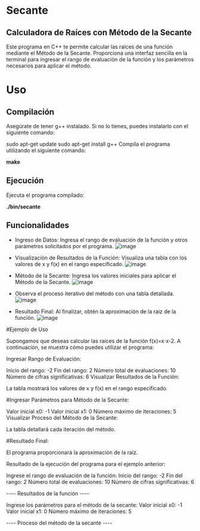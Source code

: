 # Secante

## Calculadora de Raíces con Método de la Secante

Este programa en C++ te permite calcular las raíces de una función mediante el Método de la Secante. Proporciona una interfaz sencilla en la terminal para ingresar el rango de evaluación de la función y los parámetros necesarios para aplicar el método.

# Uso

## Compilación
Asegúrate de tener g++ instalado. Si no lo tienes, puedes instalarlo con el siguiente comando:

sudo apt-get update
sudo apt-get install g++
Compila el programa utilizando el siguiente comando:

**make**
## Ejecución
Ejecuta el programa compilado:

**./bin/secante**

## Funcionalidades

- Ingreso de Datos: Ingresa el rango de evaluación de la función y otros parámetros solicitados por el programa.
  ![image](https://github.com/Haruhh23/Secante/assets/143463450/197cc352-c625-4bd5-8ce1-8aed9502c49f)


- Visualización de Resultados de la Función: Visualiza una tabla con los valores de x y f(x) en el rango especificado.
  ![image](https://github.com/Haruhh23/Secante/assets/143463450/a5e2705d-1013-42f5-a26d-a1738cdb0763)


- Método de la Secante: Ingresa los valores iniciales para aplicar el Método de la Secante.
  ![image](https://github.com/Haruhh23/Secante/assets/143463450/78c561f1-c2f9-413d-b3dd-3869aadb48d6)


- Observa el proceso iterativo del método con una tabla detallada.
  ![image](https://github.com/Haruhh23/Secante/assets/143463450/122f5856-7f66-447d-b770-8ae6a3a95b21)


- Resultado Final: Al finalizar, obtén la aproximación de la raíz de la función.
  ![image](https://github.com/Haruhh23/Secante/assets/143463450/d8cf273d-7a66-4526-a9a7-475d3de34d0b)

#Ejemplo de Uso

Supongamos que deseas calcular las raíces de la función f(x)=x⋅x-2. A continuación, se muestra cómo puedes utilizar el programa:

Ingresar Rango de Evaluación:

Inicio del rango: -2
Fin del rango: 2
Número total de evaluaciones: 10
Número de cifras significativas: 6
Visualizar Resultados de la Función:

La tabla mostrará los valores de x y f(x) en el rango especificado.

#Ingresar Parámetros para Método de la Secante:

Valor inicial x0: -1
Valor inicial x1: 0
Número máximo de iteraciones: 5
Visualizar Proceso del Método de la Secante:

La tabla detallará cada iteración del método.

#Resultado Final:

El programa proporcionará la aproximación de la raíz.

Resultado de la ejecución del programa para el ejemplo anterior:

Ingrese el rango de evaluación de la función:
Inicio del rango: -2
Fin del rango: 2
Número total de evaluaciones: 10
Número de cifras significativas: 6

---- Resultados de la función ----

Ingrese los parámetros para el método de la secante:
Valor inicial x0: -1
Valor inicial x1: 0
Número máximo de iteraciones: 5

---- Proceso del método de la secante ----

